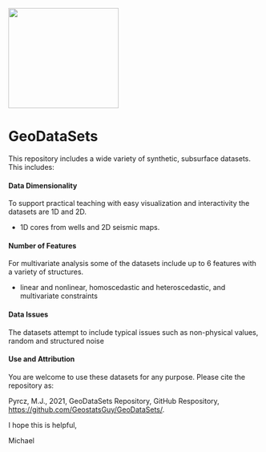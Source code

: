 <p>
    <img src="https://github.com/GeostatsGuy/GeostatsPy/blob/master/TCG_color_logo.png" width="220" height="200" />
</p>

# GeoDataSets

This repository includes a wide variety of synthetic, subsurface datasets. This includes:

#### Data Dimensionality

To support practical teaching with easy visualization and interactivity the datasets are 1D and 2D.

* 1D cores from wells and 2D seismic maps. 

#### Number of Features

For multivariate analysis some of the datasets include up to 6 features with a variety of structures.

* linear and nonlinear, homoscedastic and heteroscedastic, and multivariate constraints 

#### Data Issues

The datasets attempt to include typical issues such as non-physical values, random and structured noise

#### Use and Attribution

You are welcome to use these datasets for any purpose. Please cite the repository as:

Pyrcz, M.J., 2021, GeoDataSets Repository, GitHub Respository, https://github.com/GeostatsGuy/GeoDataSets/.

I hope this is helpful,

Michael
